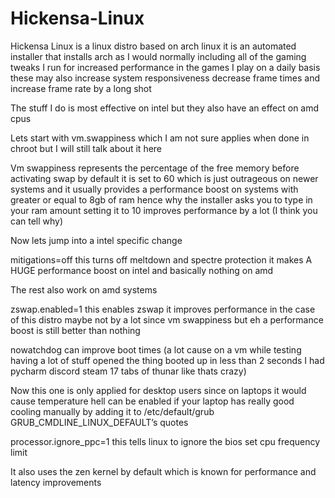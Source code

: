 # Hickensa-Linux
Hickensa Linux is a linux distro based on arch linux it is an automated installer that installs arch as I would normally including all of the gaming tweaks I run for increased performance in the games I play on a daily basis these may also increase system responsiveness decrease frame times and increase frame rate by a long shot 

The stuff I do is most effective on intel but they also have an effect on amd cpus 

Lets start with vm.swappiness which I am not sure applies when done in chroot but I will still talk about it here 

Vm swappiness represents the percentage of the free memory before activating swap by default it is set to 60 which is just outrageous on newer systems and it usually provides a performance boost on systems with greater or equal to 8gb of ram hence why the installer asks you to type in your ram amount setting it to 10 improves performance by a lot (I think you can tell why)

Now lets jump into a intel specific change 

mitigations=off this turns off meltdown and spectre protection it makes A HUGE performance boost on intel and basically nothing on amd 

The rest also work on amd systems

zswap.enabled=1 this enables zswap it improves performance in the case of this distro maybe not by a lot since vm swappiness but eh a performance boost is still better than nothing

nowatchdog can improve boot times (a lot cause on a vm while testing having a lot of stuff opened the thing booted up in less than 2 seconds I had pycharm discord steam 17 tabs of thunar like thats crazy)

Now this one is only applied for desktop users since on laptops it would cause temperature hell can be enabled if your laptop has really good cooling manually by adding it to /etc/default/grub GRUB_CMDLINE_LINUX_DEFAULT’s quotes

processor.ignore_ppc=1 this tells linux to ignore the bios set cpu frequency limit 

It also uses the zen kernel by default which is known for performance and latency improvements 
